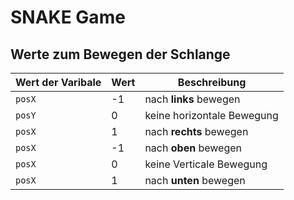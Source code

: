 # SNAKE Game

## Werte zum Bewegen der Schlange

|Wert der Varibale | Wert | Beschreibung|
|------------------|---------|--------------|
| `posX` | -1 | nach **links** bewegen|
| `posY` | 0 | keine horizontale Bewegung|
| `posX` | 1 | nach **rechts** bewegen|
| `posX` | -1 | nach **oben** bewegen|
| `posX` | 0 | keine Verticale Bewegung|
| `posX` | 1 | nach **unten** bewegen|
